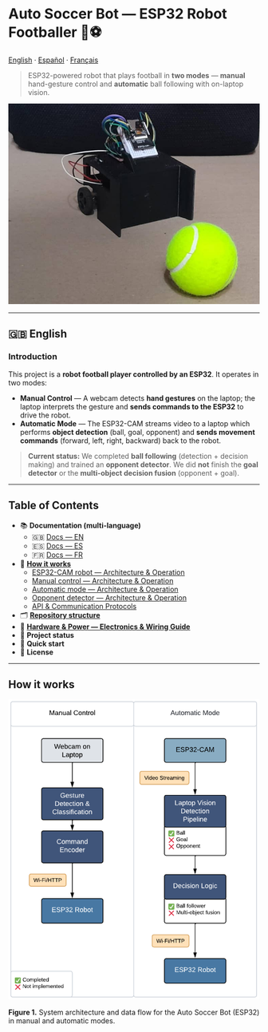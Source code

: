 # Auto Soccer Bot — ESP32 Robot Footballer 🤖⚽️

[English](#-english) · [Español](docs/es/README.md) · [Français](docs/fr/README.md)

> ESP32-powered robot that plays football in **two modes** — **manual** hand-gesture control and **automatic** ball following with on-laptop vision.

<p align="center">
  <img src="docs/src/main_photo.jpg" alt="Robot Main Photo" />
</p>

---

## 🇬🇧 English

### Introduction
This project is a **robot football player controlled by an ESP32**. It operates in two modes:

- **Manual Control** — A webcam detects **hand gestures** on the laptop; the laptop interprets the gesture and **sends commands to the ESP32** to drive the robot.
- **Automatic Mode** — The ESP32-CAM streams video to a laptop which performs **object detection** (ball, goal, opponent) and **sends movement commands** (forward, left, right, backward) back to the robot.

> **Current status:** We completed **ball following** (detection + decision making) and trained an **opponent detector**. We did **not** finish the **goal detector** or the **multi-object decision fusion** (opponent + goal).

---

## Table of Contents

- 📚 **Documentation (multi-language)**
  - 🇬🇧 [Docs — EN](#)
  - 🇪🇸 [Docs — ES](docs/es/README.md)
  - 🇫🇷 [Docs — FR](docs/fr/README.md)
- 🧭 [**How it works**](docs/en/how-it-works.md)
  - [ESP32-CAM robot — Architecture & Operation](docs/en/esp32cam_robot.md)
  - [Manual control — Architecture & Operation](docs/en/manual_control.md)
  - [Automatic mode — Architecture & Operation](docs/en/auto_soccer_bot.md)
  - [Opponent detector — Architecture & Operation](docs/en/opponent-detector.md)
  - [API & Communication Protocols](docs/en/api-communication-protocols.md)
- 🗂️ [**Repository structure**](docs/en/repository-structure.md)
- 🔧 [**Hardware & Power — Electronics & Wiring Guide**](docs/en/hardware-power.md)
- 🧪 **Project status**
- 🚀 **Quick start**
- 📄 **License**

---
## How it works

<p align="center">
  <img src="docs/en/src/figure,1.png" alt="Figure 1. System Architecture" />
</p>

**Figure 1.** System architecture and data flow for the Auto Soccer Bot (ESP32) in manual and automatic modes.